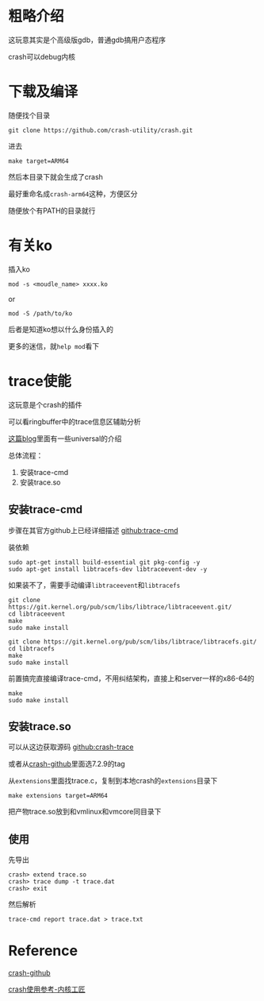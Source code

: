# 粗略介绍
这玩意其实是个高级版gdb，普通gdb搞用户态程序

crash可以debug内核

# 下载及编译
随便找个目录

```
git clone https://github.com/crash-utility/crash.git
```

进去

```
make target=ARM64 
```

然后本目录下就会生成了crash

最好重命名成`crash-arm64`这种，方便区分

随便放个有PATH的目录就行

# 有关ko
插入ko
```
mod -s <moudle_name> xxxx.ko
```
or
```
mod -S /path/to/ko
```
后者是知道ko想以什么身份插入的

更多的迷信，就`help mod`看下

# trace使能

这玩意是个crash的插件

可以看ringbuffer中的trace信息区辅助分析

[这篇blog](https://www.cnblogs.com/Linux-tech/p/14110330.html)里面有一些universal的介绍

总体流程：
1. 安装trace-cmd
2. 安装trace.so

## 安装trace-cmd
步骤在其官方github上已经详细描述
[github:trace-cmd](https://github.com/rostedt/trace-cmd)

装依赖
```
sudo apt-get install build-essential git pkg-config -y
sudo apt-get install libtracefs-dev libtraceevent-dev -y
```

如果装不了，需要手动编译`libtraceevent`和`libtracefs`
```
git clone https://git.kernel.org/pub/scm/libs/libtrace/libtraceevent.git/
cd libtraceevent
make
sudo make install

git clone https://git.kernel.org/pub/scm/libs/libtrace/libtracefs.git/
cd libtracefs
make
sudo make install
```

前置搞完直接编译trace-cmd，不用纠结架构，直接上和server一样的x86-64的
```
make
sudo make install
```

## 安装trace.so
可以从这边获取源码
[github:crash-trace](https://github.com/fujitsu/crash-trace)

或者从[crash-github](https://github.com/crash-utility/crash)里面选7.2.9的tag

从`extensions`里面找trace.c，复制到本地crash的`extensions`目录下

```
make extensions target=ARM64
```

把产物trace.so放到和vmlinux和vmcore同目录下

## 使用
先导出
```
crash> extend trace.so
crash> trace dump -t trace.dat
crash> exit
```

然后解析
```
trace-cmd report trace.dat > trace.txt
```


# Reference
[crash-github](https://github.com/crash-utility/crash)

[crash使用参考-内核工匠](https://www.cnblogs.com/Linux-tech/p/14110330.html)
